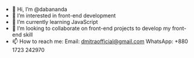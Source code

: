 - 👋 Hi, I’m @dabananda
- 👀 I’m interested in front-end development
- 🌱 I’m currently learning JavaScript
- 💞️ I’m looking to collaborate on front-end projects to develop my front-end skill
- 📫 How to reach me: Email: dmitraofficial@gmail.com     WhatsApp: +880 1723 242970

<!---
dabananda/dabananda is a ✨ special ✨ repository because its `README.md` (this file) appears on your GitHub profile.
You can click the Preview link to take a look at your changes.
--->
